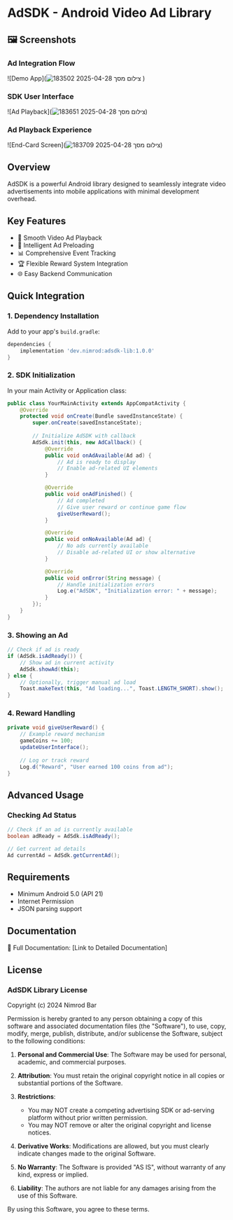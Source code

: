 # AdSDK - Android Video Ad Library

## 🖼️ Screenshots

### Ad Integration Flow
![Demo App](![צילום מסך 2025-04-28 183502](https://github.com/user-attachments/assets/4532ea8f-8649-4407-9acf-2eff2a21c572)
)

### SDK User Interface
![Ad Playback](![צילום מסך 2025-04-28 183651](https://github.com/user-attachments/assets/4f8bf291-5716-49d8-92ef-102c9d977545))


### Ad Playback Experience
![End-Card Screen](![צילום מסך 2025-04-28 183709](https://github.com/user-attachments/assets/0cceb809-3828-4f93-8983-4f6e6eebfff9))


## Overview
AdSDK is a powerful Android library designed to seamlessly integrate video advertisements into mobile applications with minimal development overhead.

## Key Features
- 🎥 Smooth Video Ad Playback
- 🔄 Intelligent Ad Preloading
- 📊 Comprehensive Event Tracking
- 🏆 Flexible Reward System Integration
- 🌐 Easy Backend Communication

## Quick Integration

### 1. Dependency Installation
Add to your app's `build.gradle`:
```groovy
dependencies {
    implementation 'dev.nimrod:adsdk-lib:1.0.0'
}
```

### 2. SDK Initialization
In your main Activity or Application class:
```java
public class YourMainActivity extends AppCompatActivity {
    @Override
    protected void onCreate(Bundle savedInstanceState) {
        super.onCreate(savedInstanceState);
        
        // Initialize AdSDK with callback
        AdSdk.init(this, new AdCallback() {
            @Override
            public void onAdAvailable(Ad ad) {
                // Ad is ready to display
                // Enable ad-related UI elements
            }

            @Override
            public void onAdFinished() {
                // Ad completed
                // Give user reward or continue game flow
                giveUserReward();
            }

            @Override
            public void onNoAvailable(Ad ad) {
                // No ads currently available
                // Disable ad-related UI or show alternative
            }

            @Override
            public void onError(String message) {
                // Handle initialization errors
                Log.e("AdSDK", "Initialization error: " + message);
            }
        });
    }
}
```

### 3. Showing an Ad
```java
// Check if ad is ready
if (AdSdk.isAdReady()) {
    // Show ad in current activity
    AdSdk.showAd(this);
} else {
    // Optionally, trigger manual ad load
    Toast.makeText(this, "Ad loading...", Toast.LENGTH_SHORT).show();
}
```

### 4. Reward Handling
```java
private void giveUserReward() {
    // Example reward mechanism
    gameCoins += 100;
    updateUserInterface();
    
    // Log or track reward
    Log.d("Reward", "User earned 100 coins from ad");
}
```

## Advanced Usage

### Checking Ad Status
```java
// Check if an ad is currently available
boolean adReady = AdSdk.isAdReady();

// Get current ad details
Ad currentAd = AdSdk.getCurrentAd();
```

## Requirements
- Minimum Android 5.0 (API 21)
- Internet Permission
- JSON parsing support

## Documentation
📄 Full Documentation: [Link to Detailed Documentation]

## License

### AdSDK Library License
Copyright (c) 2024 Nimrod Bar

Permission is hereby granted to any person obtaining a copy of this software and associated documentation files (the "Software"), to use, copy, modify, merge, publish, distribute, and/or sublicense the Software, subject to the following conditions:

1. **Personal and Commercial Use**: The Software may be used for personal, academic, and commercial purposes.

2. **Attribution**: You must retain the original copyright notice in all copies or substantial portions of the Software.

3. **Restrictions**:
   - You may NOT create a competing advertising SDK or ad-serving platform without prior written permission.
   - You may NOT remove or alter the original copyright and license notices.

4. **Derivative Works**: Modifications are allowed, but you must clearly indicate changes made to the original Software.

5. **No Warranty**: The Software is provided "AS IS", without warranty of any kind, express or implied.

6. **Liability**: The authors are not liable for any damages arising from the use of this Software.

By using this Software, you agree to these terms.
